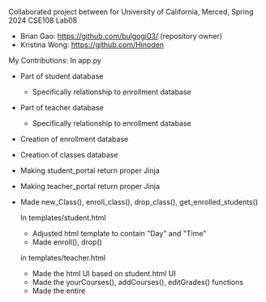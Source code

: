 Collaborated project between for University of California, Merced, Spring 2024 CSE108 Lab08
- Brian Gao: https://github.com/bulgogi03/ (repository owner)
- Kristina Wong: https://github.com/Hinoden

My Contributions:
In app.py
- Part of student database
  - Specifically relationship to enrollment database
- Part of teacher database
  - Specifically relationship to enrollment database
- Creation of enrollment database
- Creation of classes database

- Making student_portal return proper Jinja
- Making teacher_portal return proper Jinja
- Made new_Class(), enroll_class(), drop_class(), get_enrolled_students()

  In templates/student.html
  - Adjusted html template to contain "Day" and "Time"
  - Made enroll(), drop()
 
  in templates/teacher.html
  - Made the html UI based on student.html UI
  - Made the yourCourses(), addCourses(), editGrades() functions
  - Made the entire <script> except for signOut()
